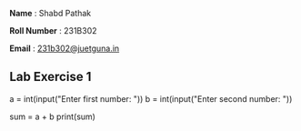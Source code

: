 
 **Name** : Shabd Pathak
	
 **Roll Number** : 231B302
	
 **Email** : 231b302@juetguna.in
 
## Lab Exercise 1
<Solution code to part F>

a = int(input("Enter first number: "))
b = int(input("Enter second number: "))

sum = a + b
print(sum)
